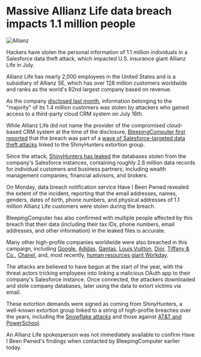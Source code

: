 # Massive Allianz Life data breach impacts 1.1 million people

![Allianz](https://www.bleepstatic.com/content/hl-images/2025/08/19/Allianz-headpic.jpg)

Hackers have stolen the personal information of 1.1 million individuals in a Salesforce data theft attack, which impacted U.S. insurance giant Allianz Life in July.

Allianz Life has nearly 2,000 employees in the United States and is a subsidiary of Allianz SE, which has over 128 million customers worldwide and ranks as the world's 82nd largest company based on revenue.

As the company [disclosed last month](https://www.bleepingcomputer.com/news/security/allianz-life-confirms-data-breach-impacts-majority-of-14-million-customers/), information belonging to the "majority" of its 1.4 million customers was stolen by attackers who gained access to a third-party cloud CRM system on July 16th.

While Allianz Life did not name the provider of the compromised cloud-based CRM system at the time of the disclosure, [BleepingComputer first reported](https://www.bleepingcomputer.com/news/security/shinyhunters-behind-salesforce-data-theft-attacks-at-qantas-allianz-life-and-lvmh/) that the breach was part of a [wave of Salesforce-targeted data theft attacks](https://www.bleepingcomputer.com/tag/salesforce/) linked to the ShinyHunters extortion group.

Since the attack, [ShinyHunters has leaked](https://www.bleepingcomputer.com/news/security/hackers-leak-allianz-life-data-stolen-in-salesforce-attacks/) the databases stolen from the company's Salesforce instances, containing roughly 2.8 million data records for individual customers and business partners, including wealth management companies, financial advisors, and brokers.

On Monday, data breach notification service Have I Been Pwned revealed the extent of the incident, reporting that the email addresses, names, genders, dates of birth, phone numbers, and physical addresses of 1.1 million Allianz Life customers were stolen during the breach.

BleepingComputer has also confirmed with multiple people affected by this breach that their data (including their tax IDs, phone numbers, email addresses, and other information) in the leaked files is accurate.

Many other high-profile companies worldwide were also breached in this campaign, including [Google](https://www.bleepingcomputer.com/news/security/google-suffers-data-breach-in-ongoing-salesforce-data-theft-attacks/), [Adidas](https://www.bleepingcomputer.com/news/security/adidas-warns-of-data-breach-after-customer-service-provider-hack/), [Qantas](https://www.bleepingcomputer.com/news/security/qantas-confirms-data-breach-impacts-57-million-customers/), [Louis Vuitton](https://www.bleepingcomputer.com/news/security/louis-vuitton-says-regional-data-breaches-tied-to-same-cyberattack/), [Dior](https://www.bleepingcomputer.com/news/security/fashion-giant-dior-discloses-cyberattack-warns-of-data-breach/), [Tiffany & Co.](https://www.chosun.com/english/industry-en/2025/05/26/ORM5MULB7NEM7EBUFVXHVLSB4A/), [Chanel](https://www.bleepingcomputer.com/news/security/fashion-giant-chanel-hit-in-wave-of-salesforce-data-theft-attacks/), and, most recently, [human resources giant Workday](https://www.bleepingcomputer.com/news/security/hr-giant-workday-discloses-data-breach-amid-salesforce-attacks/).

The attacks are believed to have begun at the start of the year, with the threat actors tricking employees into linking a malicious OAuth app to their company's Salesforce instance. Once connected, the attackers downloaded and stole company databases, later using the data to extort victims via email.

These extortion demands were signed as coming from ShinyHunters, a well-known extortion group linked to a string of high-profile breaches over the years, including the [Snowflake attacks](https://www.bleepingcomputer.com/tag/snowflake/) and those against [AT&T and](https://www.bleepingcomputer.com/news/security/atandt-confirms-data-for-73-million-customers-leaked-on-hacker-forum/) [PowerSchool](https://www.bleepingcomputer.com/news/security/powerschool-hacker-now-extorting-individual-school-districts/).

An Allianz Life spokesperson was not immediately available to confirm Have I Been Pwned's findings when contacted by BleepingComputer earlier today.